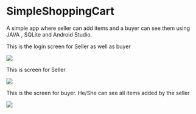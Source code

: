 # SimpleShoppingCart
A simple app where seller can add items and a buyer can see them using JAVA , SQLite and Android Studio.

<p> This is the login screen for Seller as well as buyer</p>
<image src="https://cloud.githubusercontent.com/assets/12582488/24328952/86eab4ea-11bd-11e7-9690-a3083416d2cd.PNG">

<p> This is screen for Seller </p>
<image src="https://cloud.githubusercontent.com/assets/12582488/24328954/86fd4092-11bd-11e7-8601-f25c876e91e3.PNG">


<p> This is the screen for  buyer. He/She can see all items added by the seller</p>
<image src="https://cloud.githubusercontent.com/assets/12582488/24328953/86f9741c-11bd-11e7-867c-0dde26ab2300.PNG">
